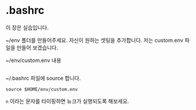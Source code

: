 # .bashrc

이 장은 실습입니다.


~/env 폴더를 만들어주세요. 자신이 원하는 셋팅을 추가합니다.
저는 custom.env 파일을 만들어 보겠습니다.

~/env/custom.env 내용
```
```

~/.bashrc 파일에 source 합니다.
```
source $HOME/env/custom.env
```

`n` 이라는 문자를 타이핑하면 뉴크가 실행되도록 해보세요.
